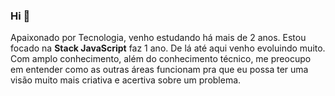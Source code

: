 ### Hi 👋
Apaixonado por Tecnologia, venho estudando há mais de 2 anos. Estou focado na **Stack JavaScript** faz 1 ano. De lá até aqui venho evoluindo muito. Com amplo conhecimento, além do conhecimento técnico, me preocupo em entender como as outras áreas funcionam pra que eu possa ter uma visão muito mais criativa e acertiva sobre um problema.

